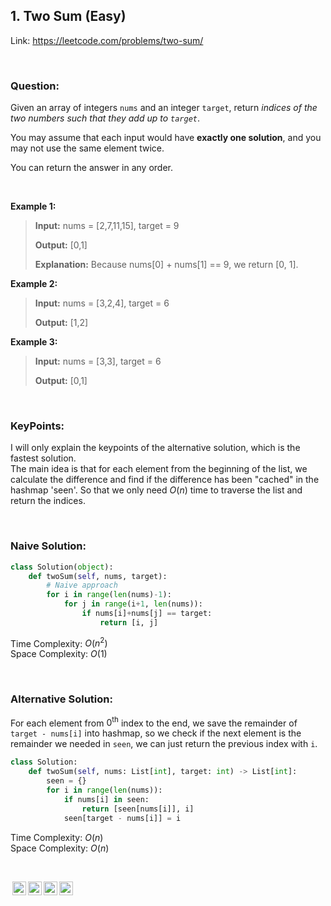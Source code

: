 ## 1. Two Sum (Easy)

Link: https://leetcode.com/problems/two-sum/

<br>

### Question:
Given an array of integers `nums` and an integer `target`, return _indices of the two numbers such that they add up to   `target`_.

You may assume that each input would have **exactly one solution**, and you may not use the same element twice.

You can return the answer in any order.

<br>

**Example 1:**
> **Input:** nums = [2,7,11,15], target = 9
> 
> **Output:** [0,1]
>
> **Explanation:** Because nums[0] + nums[1] == 9, we return [0, 1].

**Example 2:**
> **Input:** nums = [3,2,4], target = 6
> 
> **Output:** [1,2]

**Example 3:**
> **Input:** nums = [3,3], target = 6
> 
> **Output:** [0,1]

<br>


### KeyPoints: 
I will only explain the keypoints of the alternative solution, which is the fastest solution.  
The main idea is that for each element from the beginning of the list, we calculate the difference and find if the difference has been "cached" in the hashmap 'seen'. So that we only need $O(n)$ time to traverse the list and return the indices.

<br>

### Naive Solution:
```python
class Solution(object):
    def twoSum(self, nums, target):
        # Naive approach
        for i in range(len(nums)-1):
            for j in range(i+1, len(nums)):
                if nums[i]+nums[j] == target:
                    return [i, j]
```
Time Complexity: $O(n^2)$ <br>
Space Complexity: $O(1)$

<br>

### Alternative Solution:
For each element from $0^\text{th}$ index to the end, we save the remainder of `target - nums[i]` into hashmap, so we check if the next element is the remainder we needed in `seen`, we can just return the previous index with `i`.
```python
class Solution:
    def twoSum(self, nums: List[int], target: int) -> List[int]:
        seen = {}
        for i in range(len(nums)):
            if nums[i] in seen:
                return [seen[nums[i]], i]
            seen[target - nums[i]] = i
```
Time Complexity: $O(n)$ <br>
Space Complexity: $O(n)$

<br>

<img style="height:22px!important;margin-left:3px;vertical-align:text-bottom;" src="https://mirrors.creativecommons.org/presskit/icons/cc.svg?ref=chooser-v1" alt="CC BY-NC-SA" title="CC BY-NC-SA"><img style="height:22px!important;margin-left:3px;vertical-align:text-bottom;" src="https://mirrors.creativecommons.org/presskit/icons/by.svg?ref=chooser-v1" alt="BY: credit must be given to the creator" title="BY: credit must be given to the creator"><img style="height:22px!important;margin-left:3px;vertical-align:text-bottom;" src="https://mirrors.creativecommons.org/presskit/icons/nc.svg?ref=chooser-v1" alt="NC: Only noncommercial uses of the work are permitted" title="NC: Only noncommercial uses of the work are permitted"><img style="height:22px!important;margin-left:3px;vertical-align:text-bottom;" src="https://mirrors.creativecommons.org/presskit/icons/sa.svg?ref=chooser-v1" alt="SA: Adaptations must be shared under the same terms" title="SA: Adaptations must be shared under the same terms">